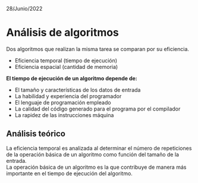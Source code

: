 28/Junio/2022
# Análisis de algoritmos
Dos algoritmos que realizan la misma tarea se comparan por su eficiencia.  
- Eficiencia temporal (tiempo de ejecución)  
- Eficiencia espacial (cantidad de memoria)  

**El tiempo de ejecución de un algoritmo depende de:**
- El tamaño y características de los datos de entrada
- La habilidad y experiencia del programador
- El lenguaje de programación empleado
- La calidad del código generado para el programa por el compilador
- La rapidez de las instrucciones máquina

## Análisis teórico
La eficiencia temporal es analizada al determinar el número de repeticiones de la operación básica de un algoritmo como función del tamaño de la entrada.  
La operación básica de un algoritmo es la que contribuye de manera más importante en el tiempo de ejecución del algoritmo.